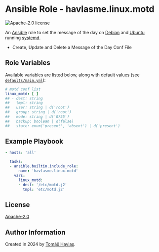 Ansible Role - havlasme.linux.motd
==================================

[![Apache-2.0 license][license-image]][license-link]

An [Ansible](https://www.ansible.com/) role to set the message of the day on [Debian](https://www.debian.org/) and [Ubuntu](https://www.ubuntu.com/) running [systemd](https://systemd.io/).

- Create, Update and Delete a Message of the Day Conf File

Role Variables
--------------

Available variables are listed below, along with default values (see [`defaults/main.yml`](defaults/main.yml)):

```yaml
# motd conf list
linux_motd: [ ]
## - dest: string
##   tmpl: string
##   user: string | d('root')
##   group: string | d('root')
##   mode: string | d('0755')
##   backup: boolean | d(false)
##   state: enum('present', 'absent') | d('present')
```

Example Playbook
----------------

```yaml
- hosts: 'all'

  tasks:
  - ansible.builtin.include_role:
      name: 'havlasme.linux.motd'
    vars:
      linux_motd: 
      - dest: '/etc/motd.j2'
        tmpl: 'etc/motd.j2'
```

License
-------

[Apache-2.0][license-link]

Author Information
------------------

Created in 2024 by [Tomáš Havlas](https://havlas.me/).


[license-image]: https://img.shields.io/badge/license-Apache2.0-blue.svg?style=flat-square
[license-link]: ../../LICENSE
